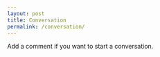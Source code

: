 ```yaml
---
layout: post
title: Conversation 
permalink: /conversation/
---
```

Add a comment if you want to start a conversation.
